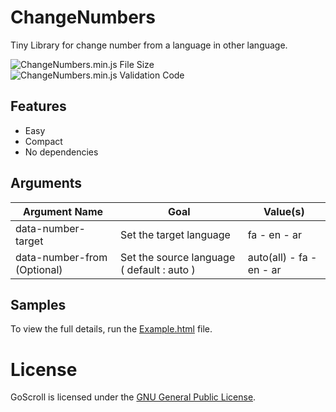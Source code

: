 # ChangeNumbers
Tiny Library for change number from a language in other language.

![ChangeNumbers.min.js File Size](https://img.shields.io/badge/Compressed%20Size-1.7%20KB-blue.svg) ![ChangeNumbers.min.js Validation Code](https://img.shields.io/badge/Validation%20Code-No%20Check-green.svg)


## Features 
  - Easy
  - Compact
  - No dependencies
  

## Arguments 


| Argument Name  | Goal | Value(s) | 
| ------------- | ------------- | --------------- | 
| data-number-target | Set the target language  |     fa - en - ar | 
| data-number-from (Optional)  | Set the source language ( default : auto )  | auto(all) - fa - en - ar |



## Samples

To view the full details, run the [Example.html](https://github.com/BaseMax/ChangeNumbersJs/blob/master/Example.html) file.


# License

GoScroll is licensed under the [GNU General Public License](https://github.com/BaseMax/ChangeNumbersJs/blob/master/LICENSE).
